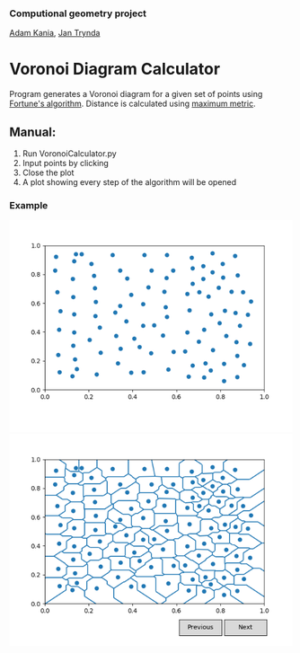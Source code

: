 ### Computional geometry project
[Adam Kania](https://github.com/remilvus), [Jan Trynda](https://github.com/JanTry)

# Voronoi Diagram Calculator
Program generates a Voronoi diagram for a given set of points using [Fortune's algorithm](https://en.wikipedia.org/wiki/Fortune%27s_algorithm). Distance is calculated using [maximum metric](https://en.wikipedia.org/wiki/Chebyshev_distance).

## Manual:
 1. Run VoronoiCalculator.py
 2. Input points by clicking
 3. Close the plot
 4. A plot showing every step of the algorithm will be opened
 
 ### Example
 ![plot with points](https://github.com/remilvus/VoronoiDiagram/blob/master/points.png "Input data")
 ![plot with points and Voroni diagram](https://github.com/remilvus/VoronoiDiagram/blob/master/diagram.png "Output")
